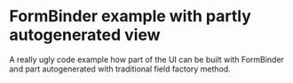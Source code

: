 FormBinder example with partly autogenerated view
=================================================

A really ugly code example how part of the UI can be built with FormBinder and part autogenerated with traditional field factory method.

